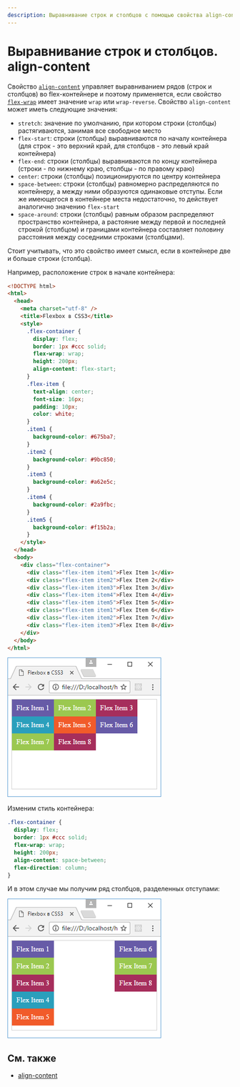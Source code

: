 ```yaml
---
description: Выравнивание строк и столбцов с помощью свойства align-content
---
```


# Выравнивание строк и столбцов. align-content

Свойство [`align-content`](/css/align-content/) управляет выравниванием рядов (строк и столбцов) во flex-контейнере и поэтому применяется, если свойство [`flex-wrap`](/css/flex-wrap/) имеет значение `wrap` или `wrap-reverse`. Свойство `align-content` может иметь следующие значения:

- `stretch`: значение по умолчанию, при котором строки (столбцы) растягиваются, занимая все свободное место
- `flex-start`: строки (столбцы) выравниваются по началу контейнера (для строк - это верхний край, для столбцов - это левый край контейнера)
- `flex-end`: строки (столбцы) выравниваются по концу контейнера (строки - по нижнему краю, столбцы - по правому краю)
- `center`: строки (столбцы) позиционируются по центру контейнера
- `space-between`: строки (столбцы) равномерно распределяются по контейнеру, а между ними образуются одинаковые отступы. Если же имеющегося в контейнере места недостаточно, то действует аналогично значению `flex-start`
- `space-around`: строки (столбцы) равным образом распределяют пространство контейнера, а растояние между первой и последней строкой (столбцом) и границами контейнера составляет половину расстояния между соседними строками (столбцами).

Стоит учитывать, что это свойство имеет смысл, если в контейнере две и больше строки (столбца).

Например, расположение строк в начале контейнера:

```html
<!DOCTYPE html>
<html>
  <head>
    <meta charset="utf-8" />
    <title>Flexbox в CSS3</title>
    <style>
      .flex-container {
        display: flex;
        border: 1px #ccc solid;
        flex-wrap: wrap;
        height: 200px;
        align-content: flex-start;
      }
      .flex-item {
        text-align: center;
        font-size: 16px;
        padding: 10px;
        color: white;
      }
      .item1 {
        background-color: #675ba7;
      }
      .item2 {
        background-color: #9bc850;
      }
      .item3 {
        background-color: #a62e5c;
      }
      .item4 {
        background-color: #2a9fbc;
      }
      .item5 {
        background-color: #f15b2a;
      }
    </style>
  </head>
  <body>
    <div class="flex-container">
      <div class="flex-item item1">Flex Item 1</div>
      <div class="flex-item item2">Flex Item 2</div>
      <div class="flex-item item3">Flex Item 3</div>
      <div class="flex-item item4">Flex Item 4</div>
      <div class="flex-item item5">Flex Item 5</div>
      <div class="flex-item item1">Flex Item 6</div>
      <div class="flex-item item2">Flex Item 7</div>
      <div class="flex-item item3">Flex Item 8</div>
    </div>
  </body>
</html>
```

![Выравнивание строк и столбцов. align-content](flex-7-1.png)

Изменим стиль контейнера:

```css
.flex-container {
  display: flex;
  border: 1px #ccc solid;
  flex-wrap: wrap;
  height: 200px;
  align-content: space-between;
  flex-direction: column;
}
```

И в этом случае мы получим ряд столбцов, разделенных отступами:

![Выравнивание строк и столбцов. align-content](flex-7-2.png)

## См. также

- [align-content](/css/align-content/)
